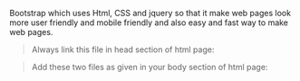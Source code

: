 Bootstrap which uses Html, CSS and jquery so that it make web pages look more user friendly and mobile friendly and also easy and fast way to make web pages.

> Always link this file in head section of html page:
  <Head><link rel="stylesheet" href="https://maxcdn.bootstrapcdn.com/bootstrap/3.3.7/css/bootstrap.min.css"></Head>

> Add these two files as given in your body section of html page:
  <body>
  <script src="https://ajax.googleapis.com/ajax/libs/jquery/3.2.1/jquery.min.js"></script>
  <script src="https://maxcdn.bootstrapcdn.com/bootstrap/3.3.7/js/bootstrap.min.js"></script>
  </body>
